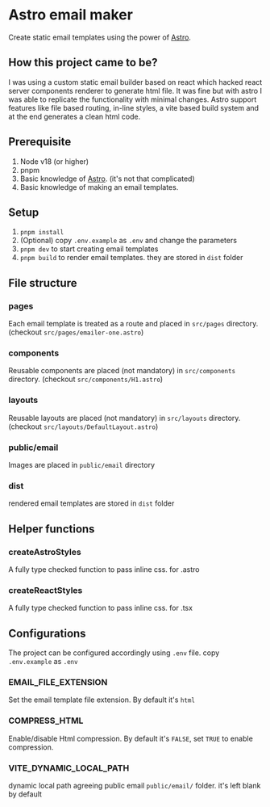 # Astro email maker

Create static email templates using the power of [Astro](https://astro.build/).

## How this project came to be?

I was using a custom static email builder based on react which hacked react server components renderer to generate html file. It was fine but with astro I was able to replicate the functionality with minimal changes. Astro support features like file based routing, in-line styles, a vite based build system and at the end generates a clean html code.

## Prerequisite

1. Node v18 (or higher)
2. pnpm
3. Basic knowledge of [Astro](https://astro.build/). (it's not that complicated)
4. Basic knowledge of making an email templates.

## Setup

1. `pnpm install`
2. (Optional) copy `.env.example` as `.env` and change the parameters
3. `pnpm dev` to start creating email templates
4. `pnpm build` to render email templates. they are stored in `dist` folder

## File structure

### pages

Each email template is treated as a route and placed in `src/pages` directory. (checkout `src/pages/emailer-one.astro`)

### components

Reusable components are placed (not mandatory) in `src/components` directory. (checkout `src/components/H1.astro`)

### layouts

Reusable layouts are placed (not mandatory) in `src/layouts` directory. (checkout `src/layouts/DefaultLayout.astro`)

### public/email

Images are placed in `public/email` directory

### dist

rendered email templates are stored in `dist` folder

## Helper functions

### createAstroStyles

A fully type checked function to pass inline css. for .astro

### createReactStyles

A fully type checked function to pass inline css. for .tsx

## Configurations

The project can be configured accordingly using `.env` file. copy `.env.example` as `.env`

### EMAIL_FILE_EXTENSION

Set the email template file extension. By default it's `html`

### COMPRESS_HTML

Enable/disable Html compression. By default it's `FALSE`, set `TRUE` to enable compression.

### VITE_DYNAMIC_LOCAL_PATH

dynamic local path agreeing public email `public/email/` folder. it's left blank by default
